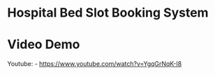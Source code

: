 # Hospital Bed Slot Booking System
# Video Demo
Youtube: - https://www.youtube.com/watch?v=YgqGrNqK-I8
